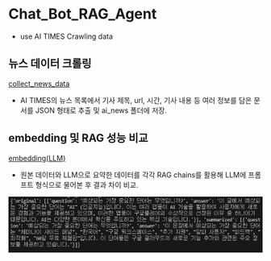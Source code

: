 # Chat_Bot_RAG_Agent

- use AI TIMES Crawling data

## 뉴스 데이터 크롤링

[collect_news_data](./collect_news_data.py)  

- AI TIMES의 뉴스 목록에서 기사 제목, url, 시간, 기사 내용 등 여러 정보를 담은 문서를 JSON 형태로 추출 및 ai_news 폴더에 저장.

## embedding 및 RAG 성능 비교

[embedding(LLM)](./embedding(LLM).py)  

- 원본 데이터와 LLM으로 요약한 데이터를 각각 RAG chains를 활용해 LLM에 프롬프트 형식으로 물어본 후 결과 차이 비교.

![result](./result.png)  
